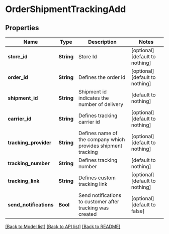 # OrderShipmentTrackingAdd


## Properties
Name | Type | Description | Notes
------------ | ------------- | ------------- | -------------
**store_id** | **String** | Store Id | [optional] [default to nothing]
**order_id** | **String** | Defines the order id | [optional] [default to nothing]
**shipment_id** | **String** | Shipment id indicates the number of delivery | [default to nothing]
**carrier_id** | **String** | Defines tracking carrier id | [optional] [default to nothing]
**tracking_provider** | **String** | Defines name of the company which provides shipment tracking | [optional] [default to nothing]
**tracking_number** | **String** | Defines tracking number | [default to nothing]
**tracking_link** | **String** | Defines custom tracking link | [optional] [default to nothing]
**send_notifications** | **Bool** | Send notifications to customer after tracking was created | [optional] [default to false]


[[Back to Model list]](../README.md#models) [[Back to API list]](../README.md#api-endpoints) [[Back to README]](../README.md)


